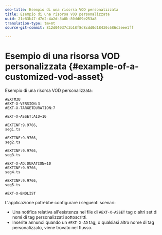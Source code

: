```yaml
---
seo-title: Esempio di una risorsa VOD personalizzata
title: Esempio di una risorsa VOD personalizzata
uuid: 21e83b47-d7e2-4a2d-8a0b-80dd09e253a8
translation-type: tm+mt
source-git-commit: 812d04037c3b18f8d8cdd0d18430c686c3eee1ff

---
```



# Esempio di una risorsa VOD personalizzata {#example-of-a-customized-vod-asset}

Esempio di una risorsa VOD personalizzata:

```
#EXTM3U
#EXT-X-VERSION:3
#EXT-X-TARGETDURATION:7
 
#EXT-X-ASSET:AID=10
 
#EXTINF:9.9766,
seg1.ts
 
#EXTINF:9.9766,
seg2.ts
 
#EXTINF:9.9766,
seg3.ts
 
#EXT-X-AD:DURATION=10
#EXTINF:9.9766,
seg4.ts
 
#EXTINF:9.9766,
seg5.ts
 
#EXT-X-ENDLIST
```

L&#39;applicazione potrebbe configurare i seguenti scenari:

* Una notifica relativa all&#39;esistenza nel file di `#EXT-X-ASSET` tag o altri set di nomi di tag personalizzati sottoscritti.
* Inserite annunci quando un `#EXT-X-AD` tag, o qualsiasi altro nome di tag personalizzato, viene trovato nel flusso.

